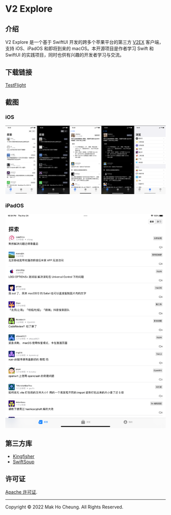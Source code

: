 # V2 Explore

## 介绍

V2 Explore 是一个基于 SwiftUI 开发的跨多个苹果平台的第三方 [V2EX](https://v2ex.com) 客户端，支持 iOS、iPadOS 和即将到来的 macOS。本开源项目是作者学习 Swift 和 SwiftUI 的实践项目，同时也供有兴趣的开发者学习与交流。

## 下载链接

[TestFlight](https://testflight.apple.com/join/SdCh3Wbb)

## 截图

### iOS
![1](./screenshot/1.png)

### iPadOS
![2](./screenshot/2.png)

## 第三方库

- [Kingfisher](https://github.com/onevcat/Kingfisher)
- [SwiftSoup](https://github.com/scinfu/SwiftSoup)

## 许可证

[Apache 许可证](./LICENSE).

---

Copyright © 2022 Mak Ho Cheung. All Rights Reserved.
